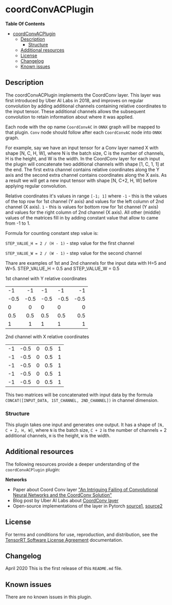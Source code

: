 # coordConvACPlugin

**Table Of Contents**
- [coordConvACPlugin](#coordconvacplugin)
  - [Description](#description)
    - [Structure](#structure)
  - [Additional resources](#additional-resources)
  - [License](#license)
  - [Changelog](#changelog)
  - [Known issues](#known-issues)

## Description

The coordConvACPlugin implements the CoordConv layer. This layer was first introduced by Uber AI Labs in 2018, and improves on regular convolution by adding additional channels containing relative coordinates to the input tensor. These additional channels allows the subsequent convolution to retain information about where it was applied.

Each node with the op name `CoordConvAC` in `ONNX` graph will be mapped to that plugin. `Conv` node should follow after each `CoordConvAC` node into `ONNX` graph. 

For example, say we have an input tensor for a Conv layer named X with shape [N, C, H, W], where N is the batch size, C is the number of channels, H is the height, and W is the width. In the CoordConv layer for each input the plugin will concatenate two additional channels with shape [1, C, 1, 1] at the end. The first extra channel contains relative coordinates along the Y axis and the second extra channel contains coordinates along the X axis. As a result we will get a new input tensor with shape [N, C+2, H, W] before applying regular convolution.

Relative coordinates it's values in range `[-1; 1]` where `-1` - this is the values of the top row for 1st channel (Y axis) and values for the left column of 2nd channel (X axis). `1` - this is values for bottom row for 1st channel (Y axis) and values for the right column of 2nd channel (X axis). All other (middle) values of the matrices fill in by adding constant value that allow to came from -1 to 1.

Formula for counting constant step value is:

`STEP_VALUE_H = 2 / (H - 1)` - step value for the first channel

`STEP_VALUE_W = 2 / (W - 1)` - step value for the second channel

Thare are examples of 1st and 2nd channels for the input data with H=5 and W=5. STEP_VALUE_H = 0.5 and STEP_VALUE_W = 0.5

1st channel with Y relative coordinates

| | | | | | 
| ------------- |:-------------:| -----|-------------| -----:|
| -1	| -1	| -1	| -1	| -1 |
| -0.5 | 	-0.5 | 	-0.5 | 	-0.5 | 	-0.5 | 
| 0 | 	0 | 	0 | 	0 | 	0 | 
| 0.5 | 	0.5 | 	0.5 | 	0.5 | 	0.5 | 
| 1 | 	1 | 	1 | 	1 | 	1 | 

2nd channel with X relative coordinates

|     |     |     |     |     | 
| ------------- |:-------------:| -----|-------------| -----:|
| -1	| -0.5	| 0	| 0.5	| 1 |
|  -1 | 	-0.5 | 	0 | 	0.5 | 	1 | 
|  -1 | 	-0.5 | 	0 | 	0.5 | 	1 | 
|  -1 | 	-0.5 | 	0 | 	0.5 | 	1 | 
|  -1 | 	-0.5 | 	0 | 	0.5 | 	1 | 

This two matrices will be concatenated with input data by the formula `CONCAT([INPUT_DATA, 1ST_CHANNEL, 2ND_CHANNEL])` in channel dimension.

  
### Structure

This plugin takes one input and generates one output. It has a shape of `[N, C + 2, H, W]`, where `N` is the batch size, `C + 2` is the number of channels + 2 additional channels, `H` is the height, `W` is the width. 

## Additional resources

The following resources provide a deeper understanding of the `coordConvACPlugin` plugin:

**Networks**  
- Paper about Coord Conv layer ["An Intriguing Failing of Convolutional Neural Networks and the CoordConv Solution"](https://arxiv.org/abs/1807.03247)    
- Blog post by Uber AI Labs about [CoordConv layer](https://eng.uber.com/coordconv/)
- Open-source implementations of the layer in Pytorch [source1](https://github.com/walsvid/CoordConv), [source2](https://github.com/mkocabas/CoordConv-pytorch)

## License

For terms and conditions for use, reproduction, and distribution, see the [TensorRT Software License Agreement](https://docs.nvidia.com/deeplearning/sdk/tensorrt-sla/index.html) 
documentation.


## Changelog

April 2020
This is the first release of this `README.md` file.


## Known issues

There are no known issues in this plugin.
